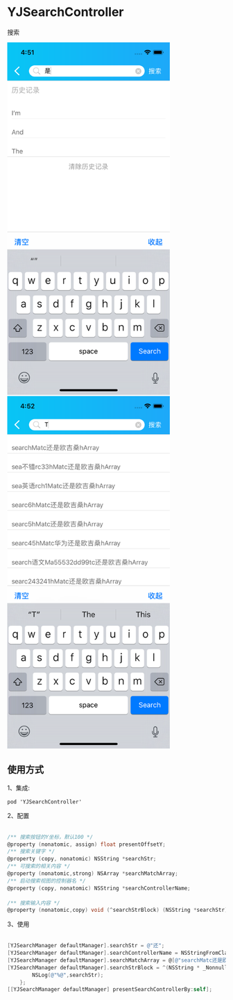 # YJSearchController
搜索

<div align="left">
<img src="https://github.com/LYajun/YJSearchController/blob/master/Assets/Shot1.png" width ="375" height ="812" >
<img src="https://github.com/LYajun/YJSearchController/blob/master/Assets/Shot2.png" width ="375" height ="812" >
 </div>
 
## 使用方式

1、集成:

```
pod 'YJSearchController'
```

2、配置

```objective-c

/** 搜索按钮的Y坐标，默认100 */
@property (nonatomic, assign) float presentOffsetY;
/** 搜索关键字 */
@property (copy, nonatomic) NSString *searchStr;
/** 可搜索的相关内容 */
@property (nonatomic,strong) NSArray *searchMatchArray;
/** 启动搜索视图的控制器名 */
@property (copy, nonatomic) NSString *searchControllerName;

/** 搜索输入内容 */
@property (nonatomic,copy) void (^searchStrBlock) (NSString *searchStr);

```

3、使用

```objective-c

[YJSearchManager defaultManager].searchStr = @"还";
[YJSearchManager defaultManager].searchControllerName = NSStringFromClass(self.class);
[YJSearchManager defaultManager].searchMatchArray = @[@"searchMatc还是欧吉桑hArray",@"sea不错rc33hMatc还是欧吉桑hArray",@"searchMatc还是欧吉桑hArray",@"sea英语rch1Matc还是欧吉桑hArray"];
[YJSearchManager defaultManager].searchStrBlock = ^(NSString * _Nonnull searchStr) {
        NSLog(@"%@",searchStr);
    };
[[YJSearchManager defaultManager] presentSearchControllerBy:self];

```